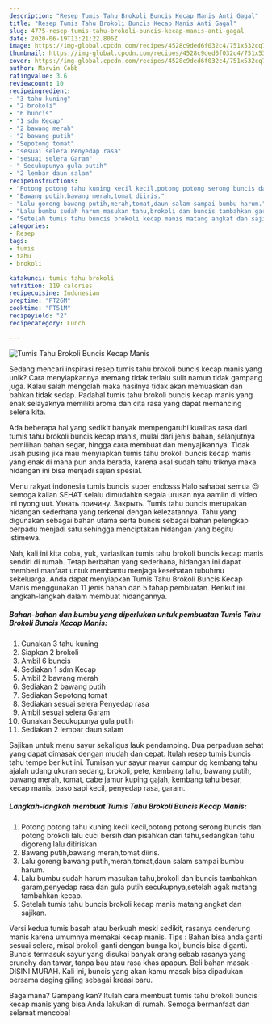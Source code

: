 ```yaml
---
description: "Resep Tumis Tahu Brokoli Buncis Kecap Manis Anti Gagal"
title: "Resep Tumis Tahu Brokoli Buncis Kecap Manis Anti Gagal"
slug: 4775-resep-tumis-tahu-brokoli-buncis-kecap-manis-anti-gagal
date: 2020-06-19T13:21:22.806Z
image: https://img-global.cpcdn.com/recipes/4528c9ded6f032c4/751x532cq70/tumis-tahu-brokoli-buncis-kecap-manis-foto-resep-utama.jpg
thumbnail: https://img-global.cpcdn.com/recipes/4528c9ded6f032c4/751x532cq70/tumis-tahu-brokoli-buncis-kecap-manis-foto-resep-utama.jpg
cover: https://img-global.cpcdn.com/recipes/4528c9ded6f032c4/751x532cq70/tumis-tahu-brokoli-buncis-kecap-manis-foto-resep-utama.jpg
author: Marvin Cobb
ratingvalue: 3.6
reviewcount: 10
recipeingredient:
- "3 tahu kuning"
- "2 brokoli"
- "6 buncis"
- "1 sdm Kecap"
- "2 bawang merah"
- "2 bawang putih"
- "Sepotong tomat"
- "sesuai selera Penyedap rasa"
- "sesuai selera Garam"
- " Secukupunya gula putih"
- "2 lembar daun salam"
recipeinstructions:
- "Potong potong tahu kuning kecil kecil,potong potong serong buncis dan potong brokoli lalu cuci bersih dan pisahkan dari tahu,sedangkan tahu digoreng lalu ditiriskan"
- "Bawang putih,bawang merah,tomat diiris."
- "Lalu goreng bawang putih,merah,tomat,daun salam sampai bumbu harum."
- "Lalu bumbu sudah harum masukan tahu,brokoli dan buncis tambahkan garam,penyedap rasa dan gula putih secukupnya,setelah agak matang tambahkan kecap."
- "Setelah tumis tahu buncis brokoli kecap manis matang angkat dan sajikan."
categories:
- Resep
tags:
- tumis
- tahu
- brokoli

katakunci: tumis tahu brokoli 
nutrition: 119 calories
recipecuisine: Indonesian
preptime: "PT26M"
cooktime: "PT51M"
recipeyield: "2"
recipecategory: Lunch

---
```



![Tumis Tahu Brokoli Buncis Kecap Manis](https://img-global.cpcdn.com/recipes/4528c9ded6f032c4/751x532cq70/tumis-tahu-brokoli-buncis-kecap-manis-foto-resep-utama.jpg)

Sedang mencari inspirasi resep tumis tahu brokoli buncis kecap manis yang unik? Cara menyiapkannya memang tidak terlalu sulit namun tidak gampang juga. Kalau salah mengolah maka hasilnya tidak akan memuaskan dan bahkan tidak sedap. Padahal tumis tahu brokoli buncis kecap manis yang enak selayaknya memiliki aroma dan cita rasa yang dapat memancing selera kita.

Ada beberapa hal yang sedikit banyak mempengaruhi kualitas rasa dari tumis tahu brokoli buncis kecap manis, mulai dari jenis bahan, selanjutnya pemilihan bahan segar, hingga cara membuat dan menyajikannya. Tidak usah pusing jika mau menyiapkan tumis tahu brokoli buncis kecap manis yang enak di mana pun anda berada, karena asal sudah tahu triknya maka hidangan ini bisa menjadi sajian spesial.

Menu rakyat indonesia tumis buncis super endosss Halo sahabat semua 😍 semoga kalian SEHAT selalu dimudahkn segala urusan nya aamiin di video ini nyong uut. Узнать причину. Закрыть. Tumis tahu buncis merupakan hidangan sederhana yang terkenal dengan kelezatannya. Tahu yang digunakan sebagai bahan utama serta buncis sebagai bahan pelengkap berpadu menjadi satu sehingga menciptakan hidangan yang begitu istimewa.


Nah, kali ini kita coba, yuk, variasikan tumis tahu brokoli buncis kecap manis sendiri di rumah. Tetap berbahan yang sederhana, hidangan ini dapat memberi manfaat untuk membantu menjaga kesehatan tubuhmu sekeluarga. Anda dapat menyiapkan Tumis Tahu Brokoli Buncis Kecap Manis menggunakan 11 jenis bahan dan 5 tahap pembuatan. Berikut ini langkah-langkah dalam membuat hidangannya.

<!--inarticleads1-->

##### Bahan-bahan dan bumbu yang diperlukan untuk pembuatan Tumis Tahu Brokoli Buncis Kecap Manis:

1. Gunakan 3 tahu kuning
1. Siapkan 2 brokoli
1. Ambil 6 buncis
1. Sediakan 1 sdm Kecap
1. Ambil 2 bawang merah
1. Sediakan 2 bawang putih
1. Sediakan Sepotong tomat
1. Sediakan sesuai selera Penyedap rasa
1. Ambil sesuai selera Garam
1. Gunakan  Secukupunya gula putih
1. Sediakan 2 lembar daun salam


Sajikan untuk menu sayur sekaligus lauk pendamping. Dua perpaduan sehat yang dapat dimasak dengan mudah dan cepat. Itulah resep tumis buncis tahu tempe berikut ini. Tumisan yur sayur mayur campur dg kembang tahu ajalah udang ukuran sedang, brokoli, pete, kembang tahu, bawang putih, bawang merah, tomat, cabe jamur kuping gajah, kembang tahu besar, kecap manis, baso sapi kecil, penyedap rasa, garam. 

<!--inarticleads2-->

##### Langkah-langkah membuat Tumis Tahu Brokoli Buncis Kecap Manis:

1. Potong potong tahu kuning kecil kecil,potong potong serong buncis dan potong brokoli lalu cuci bersih dan pisahkan dari tahu,sedangkan tahu digoreng lalu ditiriskan
1. Bawang putih,bawang merah,tomat diiris.
1. Lalu goreng bawang putih,merah,tomat,daun salam sampai bumbu harum.
1. Lalu bumbu sudah harum masukan tahu,brokoli dan buncis tambahkan garam,penyedap rasa dan gula putih secukupnya,setelah agak matang tambahkan kecap.
1. Setelah tumis tahu buncis brokoli kecap manis matang angkat dan sajikan.


Versi kedua tumis basah atau berkuah meski sedikit, rasanya cenderung manis karena umumnya memakai kecap manis. Tips : Bahan bisa anda ganti sesuai selera, misal brokoli ganti dengan bunga kol, buncis bisa diganti. Buncis termasuk sayur yang disukai banyak orang sebab rasanya yang crunchy dan tawar, tanpa bau atau rasa khas apapun. Beli bahan masak - DISINI MURAH. Kali ini, buncis yang akan kamu masak bisa dipadukan bersama daging giling sebagai kreasi baru. 

Bagaimana? Gampang kan? Itulah cara membuat tumis tahu brokoli buncis kecap manis yang bisa Anda lakukan di rumah. Semoga bermanfaat dan selamat mencoba!
